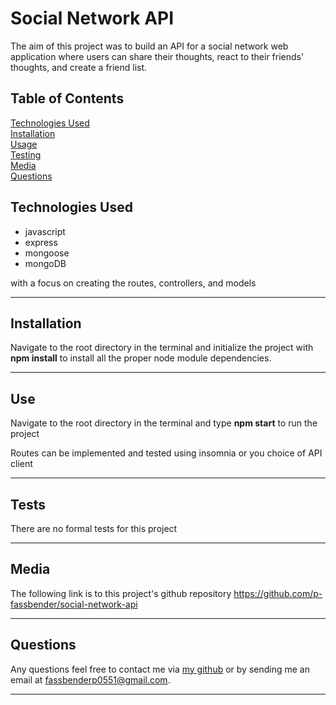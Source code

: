# Social Network API

The aim of this project was to build an API for a social network web application where users can share their thoughts, react to their friends' thoughts, and create a friend list.

## Table of Contents
[Technologies Used](#technologies-used) <br>
[Installation](#installation) <br>
[Usage](#use) <br>
[Testing](#tests) <br>
[Media](#media) <br>
[Questions](#questions) <br>

## Technologies Used
* javascript
* express
* mongoose
* mongoDB

with a focus on creating the routes, controllers, and models

---

## Installation
Navigate to the root directory in the terminal and initialize the project with **npm install** to install all the proper node module dependencies.

---

## Use
Navigate to the root directory in the terminal and type **npm start** to run the project

Routes can be implemented and tested using insomnia or you choice of API client

---

## Tests
There are no formal tests for this project

---

## Media


The following link is to this project's github repository
https://github.com/p-fassbender/social-network-api

---

## Questions
Any questions feel free to contact me via [my github](https://github.com/p-fassbender) or by sending me an email at fassbenderp0551@gmail.com.

---